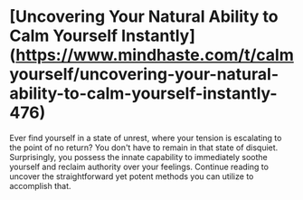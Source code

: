 
# [Uncovering Your Natural Ability to Calm Yourself Instantly](https://www.mindhaste.com/t/calm yourself/uncovering-your-natural-ability-to-calm-yourself-instantly-476)

Ever find yourself in a state of unrest, where your tension is escalating to the point of no return? You don't have to remain in that state of disquiet. Surprisingly, you possess the innate capability to immediately soothe yourself and reclaim authority over your feelings. Continue reading to uncover the straightforward yet potent methods you can utilize to accomplish that.
    
